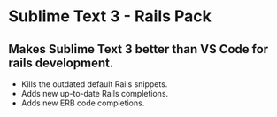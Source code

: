 # Sublime Text 3 - Rails Pack

## Makes Sublime Text 3 better than VS Code for rails development.

- Kills the outdated default Rails snippets.
- Adds new up-to-date Rails completions.
- Adds new ERB code completions.
